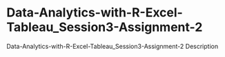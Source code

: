 # Data-Analytics-with-R-Excel-Tableau_Session3-Assignment-2
Data-Analytics-with-R-Excel-Tableau_Session3-Assignment-2 Description
